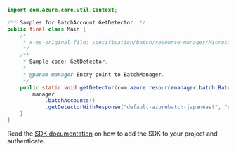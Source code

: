 ```java
import com.azure.core.util.Context;

/** Samples for BatchAccount GetDetector. */
public final class Main {
    /*
     * x-ms-original-file: specification/batch/resource-manager/Microsoft.Batch/stable/2022-01-01/examples/DetectorGet.json
     */
    /**
     * Sample code: GetDetector.
     *
     * @param manager Entry point to BatchManager.
     */
    public static void getDetector(com.azure.resourcemanager.batch.BatchManager manager) {
        manager
            .batchAccounts()
            .getDetectorWithResponse("default-azurebatch-japaneast", "sampleacct", "poolsAndNodes", Context.NONE);
    }
}
```

Read the [SDK documentation](https://github.com/Azure/azure-sdk-for-java/blob/azure-resourcemanager-batch_1.0.0/sdk/batch/azure-resourcemanager-batch/README.md) on how to add the SDK to your project and authenticate.
